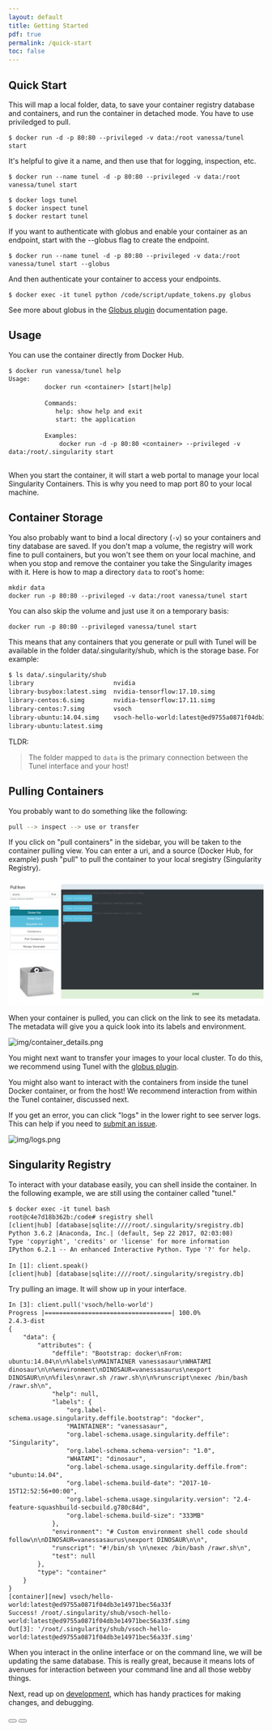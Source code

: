 ```yaml
---
layout: default
title: Getting Started
pdf: true
permalink: /quick-start
toc: false
---
```


## Quick Start
This will map a local folder, data, to save your container registry database and 
containers, and run the container in detached mode. You have to use priviledged
to pull.

```
$ docker run -d -p 80:80 --privileged -v data:/root vanessa/tunel start
```

It's helpful to give it a name, and then use that for logging, inspection, etc.

```
$ docker run --name tunel -d -p 80:80 --privileged -v data:/root vanessa/tunel start
```
```
$ docker logs tunel
$ docker inspect tunel
$ docker restart tunel
```

If you want to authenticate with globus and enable your container as an
endpoint, start with the --globus flag to create the endpoint.

```
$ docker run --name tunel -d -p 80:80 --privileged -v data:/root vanessa/tunel start --globus
```

And then authenticate your container to access your endpoints.

```
$ docker exec -it tunel python /code/script/update_tokens.py globus
```

See more about globus in the [Globus plugin](/interface/plugin-globus) documentation page.


## Usage
You can use the container directly from Docker Hub. 

```
$ docker run vanessa/tunel help
Usage:
          docker run <container> [start|help]

          Commands:
             help: show help and exit
             start: the application
         
          Examples:
              docker run -d -p 80:80 <container> --privileged -v data:/root/.singularity start
       
```

When you start the container, it will start a web portal to manage your local Singularity Containers. 
This is why you need to map port 80 to your local machine. 

## Container Storage
You also probably want to bind a local
directory (`-v`) so your containers and tiny database are saved. If you don't map a volume,
the registry will work fine to pull containers, but you won't see them on your local machine,
and when you stop and remove the container you take the Singularity images with it. Here
is how to map a directory `data` to root's home:

```
mkdir data
docker run -p 80:80 --privileged -v data:/root vanessa/tunel start
```

You can also skip the volume and just use it on a temporary basis:

```
docker run -p 80:80 --privileged vanessa/tunel start
```

This means that any containers that you generate or pull with Tunel will be available
in the folder data/.singularity/shub, which is the storage base. For example:

```bash
$ ls data/.singularity/shub
library                      nvidia
library-busybox:latest.simg  nvidia-tensorflow:17.10.simg
library-centos:6.simg        nvidia-tensorflow:17.11.simg
library-centos:7.simg        vsoch
library-ubuntu:14.04.simg    vsoch-hello-world:latest@ed9755a0871f04db3e14971bec56a33f.simg
library-ubuntu:latest.simg
```

TLDR: 

> The folder mapped to `data` is the primary connection between the Tunel interface
and your host!

## Pulling Containers
You probably want to do something like the following:

```bash
pull --> inspect --> use or transfer
```

If you click on "pull containers" in the sidebar, you will be taken to the container
pulling view.  You can enter a uri, and a source (Docker Hub, for example) push "pull"
to pull the container to your local sregistry (Singularity Registry).

![img/pulled.png](img/pulled.png)

When your container is pulled, you can click on the link to see its metadata.
The metadata will give you a quick look into its labels and environment.

![img/container_details.png](img/container_details.png)

You might next want to transfer your images to your local cluster. To do this,
we recommend using Tunel with the [globus plugin](/interface/plugin-globus).

You might also want to interact with the containers from inside the tunel Docker
container, or from the host! We recommend interaction from within the
Tunel container, discussed next.

If you get an error, you can click "logs" in the lower right to see server logs.
This can help if you need to [submit an issue](https://www.github.com/singularityhub/interface/issues).

![img/logs.png](img/logs.png)

## Singularity Registry
To interact with your database easily, you can shell inside the container. In
the following example, we are still using the container called "tunel."

```
$ docker exec -it tunel bash
root@c4e7d18b362b:/code# sregistry shell
[client|hub] [database|sqlite:////root/.singularity/sregistry.db]
Python 3.6.2 |Anaconda, Inc.| (default, Sep 22 2017, 02:03:08) 
Type 'copyright', 'credits' or 'license' for more information
IPython 6.2.1 -- An enhanced Interactive Python. Type '?' for help.

In [1]: client.speak()
[client|hub] [database|sqlite:////root/.singularity/sregistry.db]
```

Try pulling an image. It will show up in your interface.

```
In [3]: client.pull('vsoch/hello-world')
Progress |===================================| 100.0% 
2.4.3-dist
{
    "data": {
        "attributes": {
            "deffile": "Bootstrap: docker\nFrom: ubuntu:14.04\n\n%labels\nMAINTAINER vanessasaur\nWHATAMI dinosaur\n\n%environment\nDINOSAUR=vanessasaurus\nexport DINOSAUR\n\n%files\nrawr.sh /rawr.sh\n\n%runscript\nexec /bin/bash /rawr.sh\n",
            "help": null,
            "labels": {
                "org.label-schema.usage.singularity.deffile.bootstrap": "docker",
                "MAINTAINER": "vanessasaur",
                "org.label-schema.usage.singularity.deffile": "Singularity",
                "org.label-schema.schema-version": "1.0",
                "WHATAMI": "dinosaur",
                "org.label-schema.usage.singularity.deffile.from": "ubuntu:14.04",
                "org.label-schema.build-date": "2017-10-15T12:52:56+00:00",
                "org.label-schema.usage.singularity.version": "2.4-feature-squashbuild-secbuild.g780c84d",
                "org.label-schema.build-size": "333MB"
            },
            "environment": "# Custom environment shell code should follow\n\nDINOSAUR=vanessasaurus\nexport DINOSAUR\n\n",
            "runscript": "#!/bin/sh \n\nexec /bin/bash /rawr.sh\n",
            "test": null
        },
        "type": "container"
    }
}
[container][new] vsoch/hello-world:latest@ed9755a0871f04db3e14971bec56a33f
Success! /root/.singularity/shub/vsoch-hello-world:latest@ed9755a0871f04db3e14971bec56a33f.simg
Out[3]: '/root/.singularity/shub/vsoch-hello-world:latest@ed9755a0871f04db3e14971bec56a33f.simg'
```

When you interact in the online interface or on the command line, we will be
updating the same database. This is really great, because it means lots of avenues
for interaction between your command line and all those webby things.

Next, read up on [development](/interface/development), which has handy practices
for making changes, and debugging.

<div>
    <a href="/interface/ui"><button class="previous-button btn btn-primary"><i class="fa fa-chevron-left"></i> </button></a>
    <a href="/interface/development"><button class="next-button btn btn-primary"><i class="fa fa-chevron-right"></i> </button></a>
</div><br>
